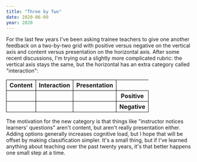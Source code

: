 ```yaml
---
title: "Three by Two"
date: 2020-06-09
year: 2020
---
```


For the last few years I've been asking trainee teachers to give one another feedback
on a two-by-two grid
with positive versus negative on the vertical axis
and content versus presentation on the horizontal axis.
After some recent discussions,
I'm trying out a slightly more complicated rubric:
the vertical axis stays the same,
but the horizontal has an extra category called "interaction":

<table class="centered">
<tr>
  <th style="border: 1px solid black;">Content</th>
  <th style="border: 1px solid black;">Interaction</th>
  <th style="border: 1px solid black;">Presentation</th>
  <th></th>
</tr>
<tr>
  <td style="border: 1px solid black;"> </td>
  <td style="border: 1px solid black;"> </td>
  <td style="border: 1px solid black;"> </td>
  <th style="border: 1px solid black;">Positive</th>
</tr>
<tr>
  <td style="border: 1px solid black;"> </td>
  <td style="border: 1px solid black;"> </td>
  <td style="border: 1px solid black;"> </td>
  <th style="border: 1px solid black;">Negative</th>
</tr>
</table>

The motivation for the new category is that things like
"instructor notices learners' questions" aren't content,
but aren't really presentation either.
Adding options generally increases cognitive load,
but I hope that will be offset by making classification simpler.
It's a small thing,
but if I've learned anything about teaching over the past twenty years,
it's that better happens one small step at a time.
